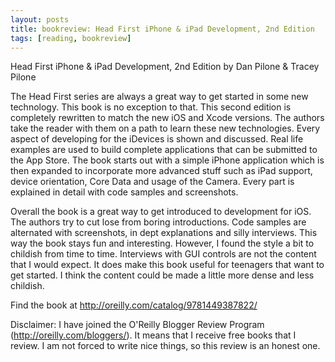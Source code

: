 ```yaml
---
layout: posts
title: bookreview: Head First iPhone & iPad Development, 2nd Edition
tags: [reading, bookreview]
---
```

Head First iPhone & iPad Development, 2nd Edition by Dan Pilone & Tracey Pilone

The Head First series are always a great way to get started in some new technology. This book is no exception to that. This second edition is completely rewritten to match the new iOS and Xcode versions. The authors take the reader with them on a path to learn these new technologies. Every aspect of developing for the iDevices is shown and discussed. Real life examples are used to build complete applications that can be submitted to the App Store. The book starts out with a simple iPhone application which is then expanded to incorporate more advanced stuff such as iPad support, device orientation, Core Data and usage of the Camera. Every part is explained in detail with code samples and screenshots.

Overall the book is a great way to get introduced to development for iOS. The authors try to cut lose from boring introductions. Code samples are alternated with screenshots, in dept explanations and silly interviews. This way the book stays fun and interesting. However, I found the style a bit to childish from time to time. Interviews with GUI controls are not the content that I would expect. It does make this book useful for teenagers that want to get started. I think the content could be made a little more dense and less childish.

Find the book at http://oreilly.com/catalog/9781449387822/

Disclaimer: I have joined the O'Reilly Blogger Review Program (http://oreilly.com/bloggers/). It means that I receive free books that I review. I am not forced to write nice things, so this review is an honest one.